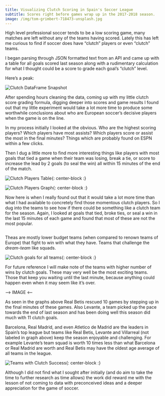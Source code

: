 ```yaml
---
title: Visualizing Clutch Scoring in Spain's Soccer League
subtitle: Scores right before games wrap up in the 2017-2018 season.
image: /img/tom-grimbert-718473-unsplash.jpg
---
```

High level professional soccer tends to be a low scoring game, many matches are left without any of the teams having scored. Lately this has left me curious to find if soccer does have “clutch” players or even “clutch” teams.

I began parsing through JSON formatted text from an API and came up with a table for all goals scored last season along with a rudimentary calculation for what I thought could be a score to grade each goal’s “clutch” level.

Here’s a peak:

![Clutch DataFrame Snapshot](https://firstpythonbucketac60bb97-95e1-43e5-98e6-0ca294ec9aad.s3.us-east-2.amazonaws.com/clutch-data.png)

After spending hours cleaning the data, coming up with my little clutch score grading formula, digging deeper into scores and game results I found out that my little experiment would take a lot more time to produce some worthwhile conclusions about who are European soccer’s decisive players when the game is on the line.

In my process initially I looked at the obvious. Who are the highest scoring players? Which players have most assists? Which players score or assist the most in the final minutes? Things which are probably found on ESPN within a few clicks.

Then I dug a little more to find more interesting things like players with most goals that tied a game when their team was losing, break a tie, or score to increase the lead by 2 goals (to seal the win) all within 15 minutes of the end of the match.

![Clutch Players Table](https://firstpythonbucketac60bb97-95e1-43e5-98e6-0ca294ec9aad.s3.us-east-2.amazonaws.com/clutch-players.png){: center-block :}

![Clutch Players Graph](https://firstpythonbucketac60bb97-95e1-43e5-98e6-0ca294ec9aad.s3.us-east-2.amazonaws.com/clutch-top.png){: center-block :}

Now here is when I really found out that it would take a lot more time than what I had available to concretely find those momentous clutch players. So I dug into the teams to see how if there could be something like a clutch team for the season. Again, I looked at goals that tied, broke ties, or seal a win in the last 15 minutes of each game and found that most of these are not the most popular.

![]()

Theas are mostly lower budget teams (when compared to renown teams of Europe) that fight to win with what they have. Teams that challenge the *dream-team* like squads.

![Clutch goals for all teams](https://firstpythonbucketac60bb97-95e1-43e5-98e6-0ca294ec9aad.s3.us-east-2.amazonaws.com/clutch-allteams.png){: center-block :}

For future reference I will make note of the teams with higher number of wins by clutch goals. These may very well be the most exciting teams. Those that keep you waiting until the last minute, because anything could happen even when it may seem like it’s over.

--> IMAGE <--

As seen in the graphs above Real Betis rescued 10 games by stepping up in the final minutes of these games. Also Levante, a team picked up the pace towards the end of last season and has been doing well this season did much with 11 clutch goals.

Barcelona, Real Madrid, and even Atletico de Madrid are the leaders in Spain’s top league but teams like Real Betis, Levante and Villarreal (not labeled in graph above) keep the season enjoyable and challenging. For example Levante’s team squad is worth 10 times less than what Barcelona or Real Madrid are worth and Real Betis may have the oldest age average of all teams in the league.

![Teams with Clutch Success](https://firstpythonbucketac60bb97-95e1-43e5-98e6-0ca294ec9aad.s3.us-east-2.amazonaws.com/clutch-success.png){: center-block :}

Although I did not find what I sought after initially (and do aim to take the time to further research as time allows) the work did reward me with the lesson of not coming to data with preconceived ideas and a deeper appreciation for the game of soccer.
